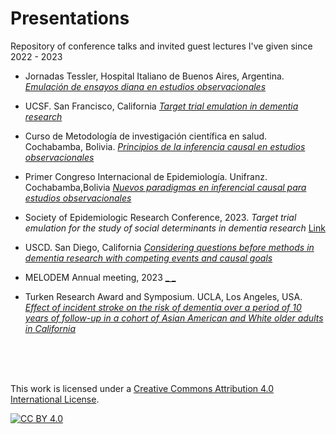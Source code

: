 # Presentations

Repository of conference talks and invited guest lectures I've given since 2022 - 2023

- Jornadas Tessler, Hospital Italiano de Buenos Aires, Argentina.
[_Emulación de ensayos diana en estudios observacionales_](https://palolili23.github.io/presentations/2022_tessler_hiba/index.html#1)

- UCSF. San Francisco, California
[_Target trial emulation in dementia research_]()

- Curso de Metodología de investigación científica en salud. Cochabamba, Bolivia. 
[_Principios de la inferencia causal en estudios observacionales_](https://palolili23.github.io/presentations/2023_scem/index.html#1)

- Primer Congreso Internacional de Epidemiología. Unifranz. Cochabamba,Bolivia
[_Nuevos paradigmas en inferencial causal para estudios observacionales_](https://palolili23.github.io/presentations/2023_unifranz/index.html#1)

- Society of Epidemiologic Research Conference, 2023. 
_Target trial emulation for the study of social determinants in dementia research_ [Link](https://palolili23.github.io/presentations/2023_ser/index.html#1)

- USCD. San Diego, California
[_Considering questions before methods in dementia research with competing events and causal goals_](https://palolili23.github.io/presentations/2023_ucsd/index.html#1)

- MELODEM Annual meeting, 2023
[_ _]()

- Turken Research Award and Symposium. UCLA, Los Angeles, USA.
[_Effect of incident stroke on the risk of dementia over a period of 10 years of follow-up in a cohort of Asian American and White older adults in California_](https://palolili23.github.io/presentations/2023_turken/index.html#1)

<br><br><br>

This work is licensed under a
[Creative Commons Attribution 4.0 International License][cc-by].

[![CC BY 4.0][cc-by-image]][cc-by]

[cc-by]: http://creativecommons.org/licenses/by/4.0/
[cc-by-image]: https://i.creativecommons.org/l/by/4.0/88x31.png
[cc-by-shield]: https://img.shields.io/badge/License-CC%20BY%204.0-lightgrey.svg
